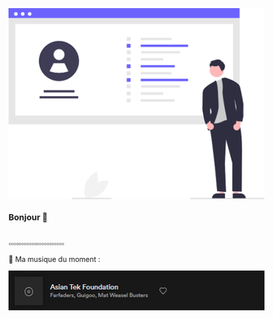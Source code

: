 ![Cover](https://github.com/Cyprien-Gmd/Cyprien-Gmd/blob/main/img/undraw_Updated_resume_re_q1or.svg)

### Bonjour 👋

<br/>
▫▫▫▫▫▫▫▫▫▫▫▫▫▫▫▫▫▫▫▫▫▫
<br/>

🔗 Ma musique du moment :

[![Spotify](https://github.com/Cyprien-Gmd/Cyprien-Gmd/blob/main/img/son%20du%20moment.png)](https://open.spotify.com/track/0vIEuJgEaRRtW43zTICknu?si=78ba227f688b48cb)
